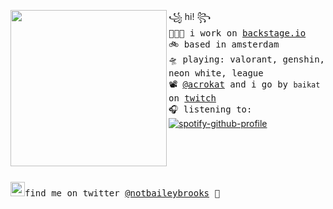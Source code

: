 <a href="https://tenor.com/view/eevee-pokemon-wink-pixel-gif-15197794"><img align="left" width="250" src="http://pa1.narvii.com/6184/7bb2f1a0a502c787559b3e0032205d1c21b570cd_00.gif"></a> ꧁ hi! ꧂<br><samp>
  👩🏼‍💻 i work on [backstage.io](https://backstage.io) <br> 
  🚲 based in amsterdam <br>
  🛸 playing: valorant, genshin, neon white, league  <br>
  📽 [@acrokat](https://github.com/acrokat) and i go by `baikat` on [twitch](https://twitch.tv/baikat) <br>
  🎧 listening to: <br></samp>
[![spotify-github-profile](https://spotify-github-profile.vercel.app/api/view?uid=22thftxib35zraloo4ct2unwa&cover_image=true&theme=novatorem)](https://github.com/kittinan/spotify-github-profile) <br>
<br><br><br><br><br>
<samp><img src="https://img.icons8.com/color/2x/twitter.png" width="23">find me on twitter [@notbaileybrooks](https://www.twitter.com/notbaileybrooks) 💭



